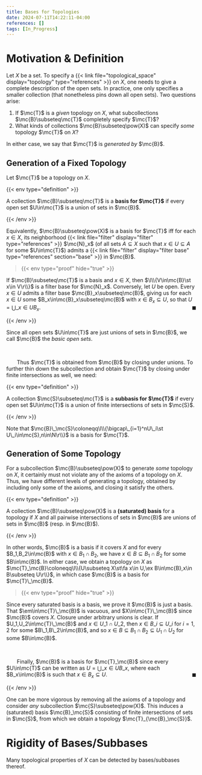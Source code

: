 ```yaml
---
title: Bases for Topologies
date: 2024-07-11T14:22:11-04:00
references: []
tags: [In_Progress]
---
```


# Motivation & Definition

Let $X$ be a set. To specify a {{< link file="topological_space" display="topology" type="references" >}} on $X$, one needs to give a complete description of the open sets. In practice, one only specifies a smaller collection (that nonetheless pins down all open sets). Two questions arise:
1. If $\mc{T}$ is a *given* topology on $X$, what subcollections $\mc{B}\subseteq\mc{T}$ completely specify $\mc{T}$?
2. What kinds of collections $\mc{B}\subseteq\pow(X)$ can specify *some* topology $\mc{T}$ on $X$?

In either case, we say that $\mc{T}$ is *generated by* $\mc{B}$.

<div class="space"></div>

## Generation of a Fixed Topology

Let $\mc{T}$ be a topology on $X$.

{{< env type="definition" >}}

A collection $\mc{B}\subseteq\mc{T}$ is a **basis for $\mc{T}$** if every open set $U\in\mc{T}$ is a union of sets in $\mc{B}$.

{{< /env >}}

Equivalently, $\mc{B}\subseteq\pow(X)$ is a basis for $\mc{T}$ iff for each $x\in X$, its neighborhood {{< link file="filter" display="filter" type="references" >}} $\mc{N}_x$ (of all sets $A\subseteq X$ such that $x\in U\subseteq A$ for some $U\in\mc{T}$) admits a {{< link file="filter" display="filter base" type="references" section="base" >}} in $\mc{B}$.

>{{< env type="proof" hide="true" >}}

If $\mc{B}\subseteq\mc{T}$ is a basis and $x\in X$, then $\l\\{V\in\mc{B}\st x\in V\r\\}$ is a filter base for $\mc{N}_x$. Conversely, let $U$ be open. Every $x\in U$ admits a filter base $\mc{B}_x\subseteq\mc{B}$, giving us for each $x\in U$ some $B_x\in\mc{B}_x\subseteq\mc{B}$ with $x\in B_x\subseteq U$, so that $U=\bigcup\_{x\in U}B_x$.<span style="float:right;">$\blacksquare$</span>

{{< /env >}}

Since all open sets $U\in\mc{T}$ are just unions of sets in $\mc{B}$, we call $\mc{B}$ the *basic open sets*.

<br>

&emsp;&emsp;Thus $\mc{T}$ is obtained from $\mc{B}$ by closing under unions. To further thin down the subcollection and obtain $\mc{T}$ by closing under finite intersections as well, we need:

{{< env type="definition" >}}

A collection $\mc{S}\subseteq\mc{T}$ is a **subbasis for $\mc{T}$** if every open set $U\in\mc{T}$ is a union of finite intersections of sets in $\mc{S}$.

{{< /env >}}

Note that $\mc{B}\_\mc{S}\coloneqq\l\\{\bigcap\_{i=1}^nU\_i\st U\_i\in\mc{S},n\in\N\r\\}$ is a basis for $\mc{T}$.

<div class="space"></div>

## Generation of Some Topology

For a subcollection $\mc{B}\subseteq\pow(X)$ to generate *some* topology on $X$, it certainly must not violate any of the axioms of a topology on $X$. Thus, we have different levels of generating a topology, obtained by including only some of the axioms, and closing it satisfy the others.

{{< env type="definition" >}}

A collection $\mc{B}\subseteq\pow(X)$ is a **(saturated) basis** for a topology if $X$ and all pairwise intersections of sets in $\mc{B}$ are unions of sets in $\mc{B}$ (resp. in $\mc{B}$).

{{< /env >}}

In other words, $\mc{B}$ is a basis if it covers $X$ and for every $B_1,B_2\in\mc{B}$ with $x\in B_1\cap B_2$, we have $x\in B\subseteq B_1\cap B_2$ for some $B\in\mc{B}$. In either case, we obtain a topology on $X$ as $\mc{T}_\mc{B}\coloneqq\l\\{U\subseteq X\st\fa x\in U,\ex B\in\mc{B},x\in B\subseteq U\r\\}$, in which case $\mc{B}$ is a basis for $\mc{T}\_\mc{B}$.

>{{< env type="proof" hide="true" >}}

Since every saturated basis is a basis, we prove it $\mc{B}$ is just a basis. That $\em\in\mc{T}\_\mc{B}$ is vacuous, and $X\in\mc{T}\_\mc{B}$ since $\mc{B}$ covers $X$. Closure under arbitrary unions is clear. If $U_1,U_2\in\mc{T}\_\mc{B}$ and $x\in U\_1\cap U\_2$, then $x\in B\_i\subseteq U\_i$ for $i=1,2$ for some $B\_1,B\_2\in\mc{B}$, and so $x\in B\subseteq B_1\cap B_2\subseteq U_1\cap U_2$ for some $B\in\mc{B}$.

<br>

&emsp;&emsp;Finally, $\mc{B}$ is a basis for $\mc{T}_\mc{B}$ since every $U\in\mc{T}$ can be written as $U=\bigcup\_{x\in U}B\_x$, where each $B_x\in\mc{B}$ is such that $x\in B_x\subseteq U$.<span style="float:right;">$\blacksquare$</span>

{{< /env >}}

One can be more vigorous by removing all the axioms of a topology and consider *any* subcollection $\mc{S}\subseteq\pow(X)$. This induces a (saturated) basis $\mc{B}_\mc{S}$ consisting of finite intersections of sets in $\mc{S}$, from which we obtain a topology $\mc{T}_{\mc{B}_\mc{S}}$.

# Rigidity of Bases/Subbases

Many topological properties of $X$ can be detected by bases/subbases thereof.
